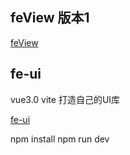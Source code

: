 ## feView 版本1
[feView](https://blog.cookiezhang.com:8001/feView)
## fe-ui
vue3.0 vite 打造自己的UI库

[fe-ui](https://blog.cookiezhang.com:8001/fe-ui/#/)

npm install 
npm run dev
